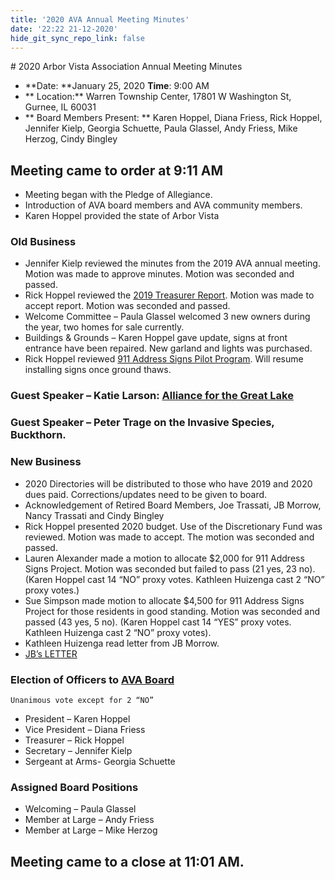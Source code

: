 ```yaml
---
title: '2020 AVA Annual Meeting Minutes'
date: '22:22 21-12-2020'
hide_git_sync_repo_link: false
---
```


<link id="linkstyle" rel='stylesheet' href='/css/ava.css'/>
# 2020 Arbor Vista Association Annual Meeting Minutes 

- **Date:  **January 25, 2020  **Time**: 9:00 AM
- ** Location:**  Warren Township Center, 17801 W Washington St, Gurnee, IL 60031
- ** Board Members Present: ** Karen Hoppel, Diana Friess, Rick Hoppel, Jennifer Kielp, Georgia Schuette, Paula Glassel, Andy Friess, Mike Herzog, Cindy Bingley

##  Meeting came to order at 9:11 AM
- Meeting began with the Pledge of Allegiance.
- Introduction of AVA board members and AVA community members.
- Karen Hoppel provided the state of Arbor Vista

### Old Business
- Jennifer Kielp reviewed the minutes from the 2019 AVA annual meeting.  Motion was made to approve minutes.  Motion was seconded and passed.
- Rick Hoppel reviewed the [2019 Treasurer Report](https://arborvista.org/docs/2020-annual-meeting-treasurer-report).  Motion was made to accept report.  Motion was seconded and passed.
- Welcome Committee – Paula Glassel welcomed 3 new owners during the year, two homes for sale currently.
- Buildings & Grounds – Karen Hoppel gave update, signs at front entrance have been repaired.  New garland and lights was purchased.
- Rick Hoppel reviewed [911 Address Signs Pilot Program](https://arborvista.org/projects/av-911-signs). Will resume installing signs once ground thaws.

### Guest Speaker – Katie Larson: [Alliance for the Great Lake](https://greatlakes.org/)

### Guest Speaker – Peter Trage on the Invasive Species, Buckthorn.

### New Business
- 2020 Directories will be distributed to those who have 2019 and 2020 dues paid.  Corrections/updates need to be given to board.
- Acknowledgement of Retired Board Members, Joe Trassati, JB Morrow, Nancy Trassati and Cindy Bingley
- Rick Hoppel presented 2020 budget.  Use of the Discretionary Fund was reviewed. Motion was made to accept. The motion was seconded and passed.
- Lauren Alexander made a motion to allocate $2,000 for 911 Address Signs Project.  Motion was seconded but failed to pass (21 yes, 23 no). (Karen Hoppel cast 14 “NO” proxy votes. Kathleen Huizenga cast 2 “NO” proxy votes.)
- Sue Simpson made motion to allocate $4,500 for 911 Address Signs Project for those residents  in good standing.  Motion was seconded and passed (43 yes, 5 no). (Karen Hoppel cast 14 “YES” proxy votes. Kathleen Huizenga cast 2 “NO” proxy votes).
- Kathleen Huizenga read letter from JB Morrow. 
- [JB’s LETTER](https://files.hoppel.us/arborvista/Meetings/2020/JB_letter_to_AVA.pdf)

### Election of Officers  to [AVA Board](https://arborvista.org/%20ava%20board/ava%20board)

    Unanimous vote except for 2 “NO” 

*   President – Karen Hoppel
*   Vice President – Diana Friess
*   Treasurer – Rick Hoppel
*   Secretary – Jennifer Kielp
*   Sergeant at Arms- Georgia Schuette

### Assigned Board Positions

*   Welcoming – Paula Glassel
*   Member at Large – Andy Friess
*   Member at Large – Mike Herzog


## Meeting came to a close at 11:01 AM.
